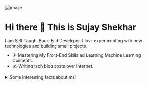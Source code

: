 <img src='https://avatars2.githubusercontent.com/u/63282830?s=400&u=0b687b44e83268e7273fa60701f6972711bd87aa&v=4' alt='image'>

<h1>Hi there 👋 This is Sujay Shekhar</h1>

I am Self Taught Back-End Developer. I love experimenting with new technologies and building small projects.

- ☀️ Mastering My Front-End Skills ad Learning Machine Learning Concepts.
- ✍️ Writing tech blog posts over Internet.

<details>
  <summary>Some interesting facts about me!</summary>
  <br>

  - In mean time, I create visual and artistic images using photoshop.

  - While Coding, Listening Music and developing useful code. ⭐️

  - I'm a kinda PC Obssesed Guy.

  

![My github stats](https://github-readme-stats.vercel.app/api?username=sujay-0202&show_icons=true)


<hr>
<p align="center">
  <i>Let's connect and chat! Open to anyone on Earth under the Sun and Moon.</i>
<p align="center">
    <a href="https://twitter.com/_sujayshekhar?s=09">Twitter</a>
  <a href="https://www.instagram.com/_sujaysinha" alt="Instagram">Instagram</a>
    <a href="https://www.facebook.com/sujay.sinha.146/" alt="Facebook">Facebook</a>
    <a href="https://github.com/sujay-0202" alt="GitHub">GitHub</a>
</p>
  
</p>
</details>
<!--
**sujay-0202/sujay-0202** is a ✨ _special_ ✨ repository because its `README.md` (this file) appears on your GitHub profile.

Here are some ideas to get you started:

- 🔭 I’m currently working on ...
- 🌱 I’m currently learning ...
- 👯 I’m looking to collaborate on ...
- 🤔 I’m looking for help with ...
- 💬 Ask me about ...
- 📫 How to reach me: ...
- 😄 Pronouns: ...
- ⚡ Fun fact: ...
-->
